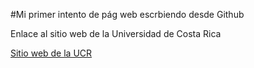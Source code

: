 #Mi primer intento de pág web escrbiendo desde Github

Enlace al sitio web de la Universidad de Costa Rica

[Sitio web de la UCR](https://www.ucr.ac.cr/actividades/2022/8/)
